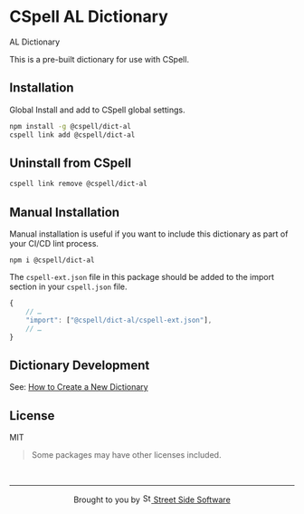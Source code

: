 # CSpell AL Dictionary

AL Dictionary

This is a pre-built dictionary for use with CSpell.

## Installation

Global Install and add to CSpell global settings.

```sh
npm install -g @cspell/dict-al
cspell link add @cspell/dict-al
```

## Uninstall from CSpell

```sh
cspell link remove @cspell/dict-al
```

## Manual Installation

Manual installation is useful if you want to include this dictionary as part of your CI/CD lint process.

```npm
npm i @cspell/dict-al
```

The `cspell-ext.json` file in this package should be added to the import section in your `cspell.json` file.

```javascript
{
    // …
    "import": ["@cspell/dict-al/cspell-ext.json"],
    // …
}
```

## Dictionary Development

See: [How to Create a New Dictionary](https://github.com/streetsidesoftware/cspell-dicts#how-to-create-a-new-dictionary)

## License

MIT

> Some packages may have other licenses included.

<!--- @@inject: ../../static/footer.md --->

<br/>

---

<p align="center">
Brought to you by <a href="https://streetsidesoftware.com" title="Street Side Software">
<img width="16" alt="Street Side Software Logo" src="https://i.imgur.com/CyduuVY.png" /> Street Side Software
</a>
</p>

<!--- @@inject-end: ../../static/footer.md --->
